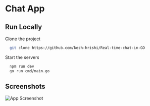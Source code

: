 
# Chat App 




## Run Locally

Clone the project

```bash
  git clone https://github.com/kesh-hrishi/Real-time-chat-in-GO
```



Start the servers

```bash
  npm run dev 
  go run cmd/main.go
```


## Screenshots

![App Screenshot](https://i.imgur.com/Tuiyual.png)


